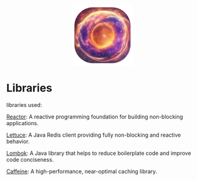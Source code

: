 <p align="center">
  <img width="160" height="160" src="img/rounded.png">
</p>

# Libraries

libraries used:

[Reactor](https://github.com/reactor/reactor-core):  A reactive programming foundation for building non-blocking applications.

[Lettuce](https://github.com/lettuce-io/lettuce-core): A Java Redis client providing fully non-blocking and reactive behavior.

[Lombok](https://github.com/projectlombok/lombok): A Java library that helps to reduce boilerplate code and improve code conciseness.

[Caffeine](https://github.com/ben-manes/caffeine): A high-performance, near-optimal caching library.